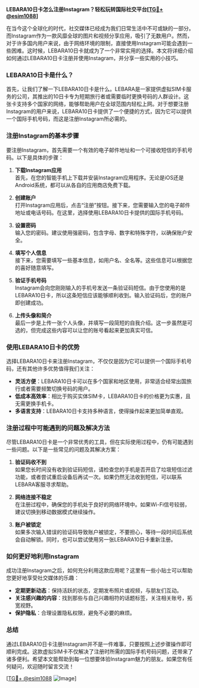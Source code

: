 **LEBARA10日卡怎么注册Instagram？轻松玩转国际社交平台[[TG💪+ @esim1088](https://t.me/s/esim1088)]**

在当今这个全球化的时代，社交媒体已经成为我们日常生活中不可或缺的一部分。而Instagram作为一款风靡全球的图片和视频分享应用，吸引了无数用户。然而，对于许多国内用户来说，由于网络环境的限制，直接使用Instagram可能会遇到一些困难。这时候，LEBARA10日卡就成为了一个非常实用的选择。本文将详细介绍如何通过LEBARA10日卡注册并使用Instagram，并分享一些实用的小技巧。

### LEBARA10日卡是什么？

首先，让我们了解一下LEBARA10日卡是什么。LEBARA是一家提供虚拟SIM卡服务的公司，其推出的10日卡专为短期旅行者或需要临时更换号码的人群设计。这张卡支持多个国家的网络，能够帮助用户在全球范围内轻松上网。对于想要注册Instagram的用户来说，LEBARA10日卡提供了一个便捷的方式，因为它可以提供一个国际手机号码，而这是注册Instagram所必需的。

### 注册Instagram的基本步骤

要注册Instagram，首先需要一个有效的电子邮件地址和一个可接收短信的手机号码。以下是具体的步骤：

1. **下载Instagram应用**  
   首先，在您的智能手机上下载并安装Instagram应用程序。无论是iOS还是Android系统，都可以从各自的应用商店免费下载。

2. **创建账户**  
   打开Instagram应用后，点击“注册”按钮。接下来，您需要输入您的电子邮件地址或电话号码。在这里，选择使用LEBARA10日卡提供的国际手机号码。

3. **设置密码**  
   输入您的密码。建议使用强密码，包含字母、数字和特殊字符，以确保账户安全。

4. **填写个人信息**  
   接下来，您需要填写一些基本信息，如用户名、全名等。这些信息可以根据您的喜好随意填写。

5. **验证手机号码**  
   Instagram会向您刚刚输入的手机号发送一条验证码短信。由于您使用的是LEBARA10日卡，所以这条短信应该能够顺利收到。输入验证码后，您的账户即创建成功。

6. **上传头像和简介**  
   最后一步是上传一张个人头像，并填写一段简短的自我介绍。这一步虽然是可选的，但完成这些内容可以让您的账号看起来更加真实可信。

### 使用LEBARA10日卡的优势

选择LEBARA10日卡来注册Instagram，不仅仅是因为它可以提供一个国际手机号码，还有其他许多优势值得我们关注：

- **灵活方便**：LEBARA10日卡可以在多个国家和地区使用，非常适合经常出国旅行或者需要频繁切换号码的用户。
- **低成本高效率**：相比于购买实体SIM卡，LEBARA10日卡的价格更为实惠，且无需更换手机卡。
- **多语言支持**：LEBARA10日卡支持多种语言，使得操作起来更加简单直观。

### 注册过程中可能遇到的问题及解决方法

尽管LEBARA10日卡是一个非常优秀的工具，但在实际使用过程中，仍有可能遇到一些问题。以下是一些常见的问题及其解决方案：

1. **验证码收不到**  
   如果您长时间没有收到验证码短信，请检查您的手机是否开启了垃圾短信过滤功能，或者尝试重启设备后再试一次。如果仍然无法收到短信，可以联系LEBARA客服寻求帮助。

2. **网络连接不稳定**  
   在注册过程中，确保您的手机处于良好的网络环境中。如果Wi-Fi信号较弱，建议切换到移动数据模式继续操作。

3. **账户被锁定**  
   如果多次输入错误的验证码导致账户被锁定，不要担心，等待一段时间后系统会自动解锁。同时，也可以尝试使用另一张LEBARA10日卡重新注册。

### 如何更好地利用Instagram

成功注册Instagram之后，如何充分利用这款应用呢？这里有一些小贴士可以帮助您更好地享受社交媒体的乐趣：

- **定期更新动态**：保持活跃的状态，定期发布照片或视频，与朋友们互动。
- **关注感兴趣的内容**：找到那些与自己兴趣相符的话题标签，关注相关账号，拓宽视野。
- **保护隐私**：合理设置隐私权限，避免不必要的麻烦。

### 总结

通过LEBARA10日卡注册Instagram并不是一件难事，只要按照上述步骤操作即可顺利完成。这款虚拟SIM卡不仅解决了注册时所需的国际手机号码问题，还带来了诸多便利。希望本文能帮助到每一位想要体验Instagram魅力的朋友。如果您有任何疑问，欢迎随时留言交流！

[[TG💪+ @esim1088](https://t.me/s/esim1088) ![Image](https://i.postimg.cc/4NQfJmqS/Snipaste-2025-05-13-00-14-12.png)]